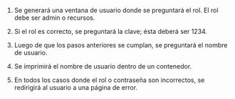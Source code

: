 1. Se generará una ventana de usuario donde se
preguntará el rol. El rol debe ser admin o recursos.

2. Si el rol es correcto, se preguntará la clave;
ésta deberá ser 1234.

3. Luego de que los pasos anteriores se
cumplan, se preguntará el nombre de
usuario.

4. Se imprimirá el nombre de usuario dentro de
un contenedor.

5. En todos los casos donde el rol o contraseña
son incorrectos, se redirigirá al usuario a una
página de error.
